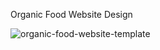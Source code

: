 Organic Food Website Design

![organic-food-website-template](https://github.com/user-attachments/assets/e5dd962c-77e9-4892-8686-6ad13a34bc47)
